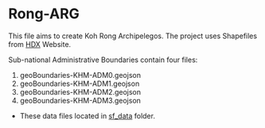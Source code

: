# Rong-ARG
This file aims to create Koh Rong Archipelegos. 
The project uses Shapefiles from [HDX](https://data.humdata.org/dataset/geoboundaries-admin-boundaries-for-cambodia?) Website.

Sub-national Administrative Boundaries contain four files:
1. geoBoundaries-KHM-ADM0.geojson
2. geoBoundaries-KHM-ADM1.geojson
3. geoBoundaries-KHM-ADM2.geojson
4. geoBoundaries-KHM-ADM3.geojson

- These data files located in [sf_data](https://github.com/SopheaEVC/Rong-ARG/tree/main/sf_data) folder. 


